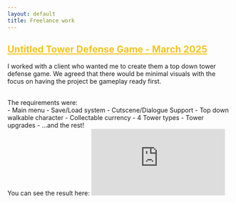 ```yaml
---
layout: default
title: Freelance work
---
```


<div class="section-header">
  <h2><a href="tower defense" style="color: #f7c31f;">Untitled Tower Defense Game - March 2025</a></h2>
</div>

I worked with a client who wanted me to create them a top down tower defense game.
We agreed that there would be minimal visuals with the focus on having the project be gameplay ready first.

<br>
The requirements were:
<br>
- Main menu
- Save/Load system
- Cutscene/Dialogue Support
- Top down walkable character
- Collectable currency
- 4 Tower types
- Tower upgrades
- ...and the rest!

<br>
You can see the result here:

<iframe src="https://www.youtube.com/embed/PXQaCPIGjjY" frameborder="0" allowfullscreen></iframe>


